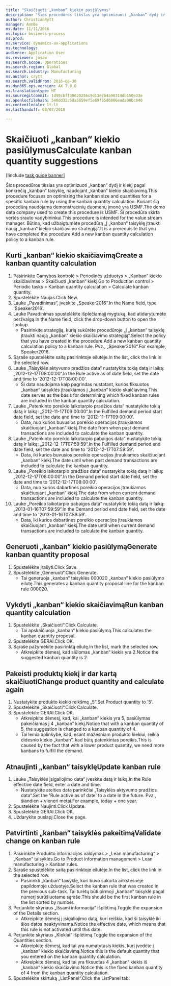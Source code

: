 ```yaml
--- 
title: "Skaičiuoti „kanban“ kiekio pasiūlymus"
description: "Šios procedūros tikslas yra optimizuoti „kanban“ dydį ir kiekį pagal konkrečią „kanban“ taisyklę, naudojant „kanban“ kiekio skaičiavimą."
author: ChristianRytt
manager: AnnBe
ms.date: 11/11/2016
ms.topic: business-process
ms.prod: 
ms.service: dynamics-ax-applications
ms.technology: 
audience: Application User
ms.reviewer: josaw
ms.search.scope: Operations
ms.search.region: Global
ms.search.industry: Manufacturing
ms.author: crytt
ms.search.validFrom: 2016-06-30
ms.dyn365.ops.version: AX 7.0.0
ms.translationtype: HT
ms.sourcegitcommit: 1d98cbff30620256c9d13e7b4a90314db150e33e
ms.openlocfilehash: 540dd32c5da5859ef5e69f55d6806eada90bc840
ms.contentlocale: lt-lt
ms.lasthandoff: 08/07/2018

---
```

# <a name="calculate-kanban-quantity-suggestions"></a><span data-ttu-id="be260-103">Skaičiuoti „kanban“ kiekio pasiūlymus</span><span class="sxs-lookup"><span data-stu-id="be260-103">Calculate kanban quantity suggestions</span></span>

[!include [task guide banner](../../includes/task-guide-banner.md)]

<span data-ttu-id="be260-104">Šios procedūros tikslas yra optimizuoti „kanban“ dydį ir kiekį pagal konkrečią „kanban“ taisyklę, naudojant „kanban“ kiekio skaičiavimą.</span><span class="sxs-lookup"><span data-stu-id="be260-104">This procedure focuses on optimizing the kanban size and quantities for a specific kanban rule by using the kanban quantity calculation.</span></span> <span data-ttu-id="be260-105">Kuriant šią procedūrą naudojama demonstracinių duomenų įmonė yra USMF.</span><span class="sxs-lookup"><span data-stu-id="be260-105">The demo data company used to create this procedure is USMF.</span></span> <span data-ttu-id="be260-106">Ši procedūra skirta vertės srauto vadybininkui.</span><span class="sxs-lookup"><span data-stu-id="be260-106">This procedure is intended for the value stream manager.</span></span> <span data-ttu-id="be260-107">Būtina, kad užbaigtumėte procedūrą „Į „kanban“ taisyklę įtraukti naują „kanban“ kiekio skaičiavimo strategiją“.</span><span class="sxs-lookup"><span data-stu-id="be260-107">It is a prerequisite that you have completed the procedure Add a new kanban quantity calculation policy to a kanban rule.</span></span>


## <a name="create-a-kanban-quantity-calculation"></a><span data-ttu-id="be260-108">Kurti „kanban“ kiekio skaičiavimą</span><span class="sxs-lookup"><span data-stu-id="be260-108">Create a kanban quantity calculation</span></span>
1. <span data-ttu-id="be260-109">Pasirinkite Gamybos kontrolė > Periodinės užduotys > „Kanban“ kiekio skaičiavimas > Skaičiuoti „kanban“ kiekį.</span><span class="sxs-lookup"><span data-stu-id="be260-109">Go to Production control > Periodic tasks > Kanban quantity calculation > Calculate kanban quantity.</span></span>
2. <span data-ttu-id="be260-110">Spustelėkite Naujas.</span><span class="sxs-lookup"><span data-stu-id="be260-110">Click New.</span></span>
3. <span data-ttu-id="be260-111">Lauke „Pavadinimas“, įveskite „Speaker2016“.</span><span class="sxs-lookup"><span data-stu-id="be260-111">In the Name field, type 'Speaker2016'.</span></span>
4. <span data-ttu-id="be260-112">Lauke Pavadinimas spustelėkite išplečiamąjį mygtuką, kad atidarytumėte peržvalgą.</span><span class="sxs-lookup"><span data-stu-id="be260-112">In the Name field, click the drop-down button to open the lookup.</span></span>
    * <span data-ttu-id="be260-113">Pasirinkite strategiją, kurią sukūrėte procedūroje „Į „kanban“ taisyklę įtraukti naują „kanban“ kiekio skaičiavimo strategiją“.</span><span class="sxs-lookup"><span data-stu-id="be260-113">Select the policy that you have created in the procedure Add a new kanban quantity calculation policy to a kanban rule.</span></span> <span data-ttu-id="be260-114">Pvz., „Speaker2016“.</span><span class="sxs-lookup"><span data-stu-id="be260-114">For example, Speaker2016.</span></span>  
5. <span data-ttu-id="be260-115">Sąraše spustelėkite saitą pasirinktoje eilutėje.</span><span class="sxs-lookup"><span data-stu-id="be260-115">In the list, click the link in the selected row.</span></span>
6. <span data-ttu-id="be260-116">Lauke „Taisyklės aktyvumo pradžios data“ nustatykite tokią datą ir laiką: „2012-12-17T08:00:00“.</span><span class="sxs-lookup"><span data-stu-id="be260-116">In the Rule active as of date field, set the date and time to '2012-12-17T08:00:00'.</span></span>
    * <span data-ttu-id="be260-117">Ši data naudojama kaip pagrindas nustatant, kurios fiksuotos „kanban“ taisyklės įtraukiamos į „kanban“ kiekio skaičiavimą.</span><span class="sxs-lookup"><span data-stu-id="be260-117">This date serves as the basis for determining which fixed kanban rules are included in the kanban quantity calculation.</span></span>  
7. <span data-ttu-id="be260-118">Lauke „Patenkinto poreikio laikotarpio pradžios data“ nustatykite tokią datą ir laiką: „2012-11-17T09:00:00“.</span><span class="sxs-lookup"><span data-stu-id="be260-118">In the Fulfilled demand period start date field, set the date and time to '2012-11-17T09:00:00'.</span></span>
    * <span data-ttu-id="be260-119">Data, nuo kurios buvusios poreikio operacijos įtraukiamos skaičiuojant „kanban“ kiekį.</span><span class="sxs-lookup"><span data-stu-id="be260-119">The date from when past demand transactions are included to calculate the kanban quantity.</span></span>  
8. <span data-ttu-id="be260-120">Lauke „Patenkinto poreikio laikotarpio pabaigos data“ nustatykite tokią datą ir laiką: „2012-12-17T07:59:59“.</span><span class="sxs-lookup"><span data-stu-id="be260-120">In the Fulfilled demand period end date field, set the date and time to '2012-12-17T07:59:59'.</span></span>
    * <span data-ttu-id="be260-121">Data, iki kurios buvusios poreikio operacijos įtraukiamos skaičiuojant „kanban“ kiekį.</span><span class="sxs-lookup"><span data-stu-id="be260-121">The date until when past demand transactions are included to calculate the kanban quantity.</span></span>  
9. <span data-ttu-id="be260-122">Lauke „Poreikio laikotarpio pradžios data“ nustatykite tokią datą ir laiką: „2012-12-17T08:00:00“.</span><span class="sxs-lookup"><span data-stu-id="be260-122">In the Demand period start date field, set the date and time to '2012-12-17T08:00:00'.</span></span>
    * <span data-ttu-id="be260-123">Data, nuo kurios dabartinės poreikio operacijos įtraukiamos skaičiuojant „kanban“ kiekį.</span><span class="sxs-lookup"><span data-stu-id="be260-123">The date from when current demand transactions are included to calculate the kanban quantity.</span></span>  
10. <span data-ttu-id="be260-124">Lauke „Poreikio laikotarpio pabaigos data“ nustatykite tokią datą ir laiką: „2013-01-16T07:59:59“.</span><span class="sxs-lookup"><span data-stu-id="be260-124">In the Demand period end date field, set the date and time to '2013-01-16T07:59:59'.</span></span>
    * <span data-ttu-id="be260-125">Data, iki kurios dabartinės poreikio operacijos įtraukiamos skaičiuojant „kanban“ kiekį.</span><span class="sxs-lookup"><span data-stu-id="be260-125">The date until when current demand transactions are included to calculate the kanban quantity.</span></span>  

## <a name="generate-kanban-quantity-proposal"></a><span data-ttu-id="be260-126">Generuoti „kanban“ kiekio pasiūlymą</span><span class="sxs-lookup"><span data-stu-id="be260-126">Generate kanban quantity proposal</span></span>
1. <span data-ttu-id="be260-127">Spustelėkite Įrašyti.</span><span class="sxs-lookup"><span data-stu-id="be260-127">Click Save.</span></span>
2. <span data-ttu-id="be260-128">Spustelėkite „Generuoti“.</span><span class="sxs-lookup"><span data-stu-id="be260-128">Click Generate.</span></span>
    * <span data-ttu-id="be260-129">Tai generuoja „kanban“ taisyklės 000020 „kanban“ kiekio pasiūlymo eilutę.</span><span class="sxs-lookup"><span data-stu-id="be260-129">This generates a kanban quantity proposal line for the kanban rule 000020.</span></span>  

## <a name="run-kanban-quantity-calculation"></a><span data-ttu-id="be260-130">Vykdyti „kanban“ kiekio skaičiavimą</span><span class="sxs-lookup"><span data-stu-id="be260-130">Run kanban quantity calculation</span></span>
1. <span data-ttu-id="be260-131">Spustelėkite „Skaičiuoti“.</span><span class="sxs-lookup"><span data-stu-id="be260-131">Click Calculate.</span></span>
    * <span data-ttu-id="be260-132">Tai apskaičiuoja „kanban“ kiekio pasiūlymą.</span><span class="sxs-lookup"><span data-stu-id="be260-132">This calculates the kanban quantity proposal.</span></span>  
2. <span data-ttu-id="be260-133">Spustelėkite GERAI.</span><span class="sxs-lookup"><span data-stu-id="be260-133">Click OK.</span></span>
3. <span data-ttu-id="be260-134">Sąraše pažymėkite pasirinktą eilutę.</span><span class="sxs-lookup"><span data-stu-id="be260-134">In the list, mark the selected row.</span></span>
    * <span data-ttu-id="be260-135">Atkreipkite dėmesį, kad siūlomas „kanban“ kiekis yra 2.</span><span class="sxs-lookup"><span data-stu-id="be260-135">Notice the suggested kanban quantity is 2.</span></span>  

## <a name="change-product-quantity-and-calculate-again"></a><span data-ttu-id="be260-136">Pakeisti produktų kiekį ir dar kartą skaičiuoti</span><span class="sxs-lookup"><span data-stu-id="be260-136">Change product quantity and calculate again</span></span>
1. <span data-ttu-id="be260-137">Nustatykite produkto kiekio reikšmę „5“.</span><span class="sxs-lookup"><span data-stu-id="be260-137">Set Product quantity to '5'.</span></span>
2. <span data-ttu-id="be260-138">Spustelėkite „Skaičiuoti“.</span><span class="sxs-lookup"><span data-stu-id="be260-138">Click Calculate.</span></span>
3. <span data-ttu-id="be260-139">Spustelėkite GERAI.</span><span class="sxs-lookup"><span data-stu-id="be260-139">Click OK.</span></span>
    * <span data-ttu-id="be260-140">Atkreipkite dėmesį, kad, kai „kanban“ kiekis yra 5, pasiūlymas pakeičiamas į 4 „kanban“ kiekį.</span><span class="sxs-lookup"><span data-stu-id="be260-140">Notice that with a kanban quantity of 5, the suggestion is changed to a kanban quantity of 4.</span></span>  
    * <span data-ttu-id="be260-141">Tai lemia aplinkybė, kad, esant mažesniam produkto kiekiui, reikia didesnio kiekio „kanban“, kad būtų patenkintas poreikis.</span><span class="sxs-lookup"><span data-stu-id="be260-141">This is caused by the fact that with a lower product quantity, we need more kanbans to fulfill the demand.</span></span>  

## <a name="update-kanban-rule"></a><span data-ttu-id="be260-142">Atnaujinti „kanban“ taisyklę</span><span class="sxs-lookup"><span data-stu-id="be260-142">Update kanban rule</span></span>
1. <span data-ttu-id="be260-143">Lauke „Taisyklės įsigaliojimo data“ įveskite datą ir laiką.</span><span class="sxs-lookup"><span data-stu-id="be260-143">In the Rule effective date field, enter a date and time.</span></span>
    * <span data-ttu-id="be260-144">Nustatykite ateities datą parinkčiai „Taisyklės aktyvumo pradžios data“.</span><span class="sxs-lookup"><span data-stu-id="be260-144">Set the 'Rule active as of date' to a date in the future.</span></span> <span data-ttu-id="be260-145">Pvz., šiandien + vieneri metai.</span><span class="sxs-lookup"><span data-stu-id="be260-145">For example, today + one year.</span></span>  
2. <span data-ttu-id="be260-146">Spustelėkite Naujinti.</span><span class="sxs-lookup"><span data-stu-id="be260-146">Click Update.</span></span>
3. <span data-ttu-id="be260-147">Spustelėkite GERAI.</span><span class="sxs-lookup"><span data-stu-id="be260-147">Click OK.</span></span>
4. <span data-ttu-id="be260-148">Uždarykite puslapį.</span><span class="sxs-lookup"><span data-stu-id="be260-148">Close the page.</span></span>

## <a name="validate-change-on-kanban-rule"></a><span data-ttu-id="be260-149">Patvirtinti „kanban“ taisyklės pakeitimą</span><span class="sxs-lookup"><span data-stu-id="be260-149">Validate change on kanban rule</span></span>
1. <span data-ttu-id="be260-150">Pasirinkite Produkto informacijos valdymas > „Lean manufacturing“ > „Kanban“ taisyklės.</span><span class="sxs-lookup"><span data-stu-id="be260-150">Go to Product information management > Lean manufacturing > Kanban rules.</span></span>
2. <span data-ttu-id="be260-151">Sąraše spustelėkite saitą pasirinktoje eilutėje.</span><span class="sxs-lookup"><span data-stu-id="be260-151">In the list, click the link in the selected row.</span></span>
    * <span data-ttu-id="be260-152">Pasirinkti „kanban“ taisyklę, kuri buvo sukurta ankstesnėje papildomoje užduotyje.</span><span class="sxs-lookup"><span data-stu-id="be260-152">Select the kanban rule that was created in the previous sub-task.</span></span> <span data-ttu-id="be260-153">Tai turėtų būti pirmoji „kanban“ taisyklė pagal numerį surūšiuotame sąraše.</span><span class="sxs-lookup"><span data-stu-id="be260-153">This should be the first kanban rule in the list sorted by number.</span></span>  
3. <span data-ttu-id="be260-154">Perjunkite skyriaus „Išsami informacija“ išplėtimą.</span><span class="sxs-lookup"><span data-stu-id="be260-154">Toggle the expansion of the Details section.</span></span>
    * <span data-ttu-id="be260-155">Atkreipkite dėmesį į įsigaliojimo datą, kuri reiškia, kad ši taisyklė iki šios datos neaktyvinama.</span><span class="sxs-lookup"><span data-stu-id="be260-155">Notice the effective date, which means that this rule is not activated until this date.</span></span>  
4. <span data-ttu-id="be260-156">Perjunkite skyriaus „Kiekiai“ išplėtimą.</span><span class="sxs-lookup"><span data-stu-id="be260-156">Toggle the expansion of the Quantities section.</span></span>
    * <span data-ttu-id="be260-157">Atkreipkite dėmesį, kad tai yra numatytasis kiekis, kurį įvedėte į „kanban“ kiekio skaičiavimą.</span><span class="sxs-lookup"><span data-stu-id="be260-157">Notice this is the default quantity that you entered on the kanban quantity calculation.</span></span>  
    * <span data-ttu-id="be260-158">Atkreipkite dėmesį, kad tai yra fiksuotas 4 „kanban“ kiekis iš „kanban“ kiekio skaičiavimo.</span><span class="sxs-lookup"><span data-stu-id="be260-158">Notice this is the fixed kanban quantity of 4 from the kanban quantity calculation.</span></span>  
5. <span data-ttu-id="be260-159">Spustelėkite skirtuką „ListPanel“.</span><span class="sxs-lookup"><span data-stu-id="be260-159">Click the ListPanel tab.</span></span>


